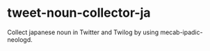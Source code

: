 # tweet-noun-collector-ja
Collect japanese noun in Twitter and Twilog by using mecab-ipadic-neologd.
